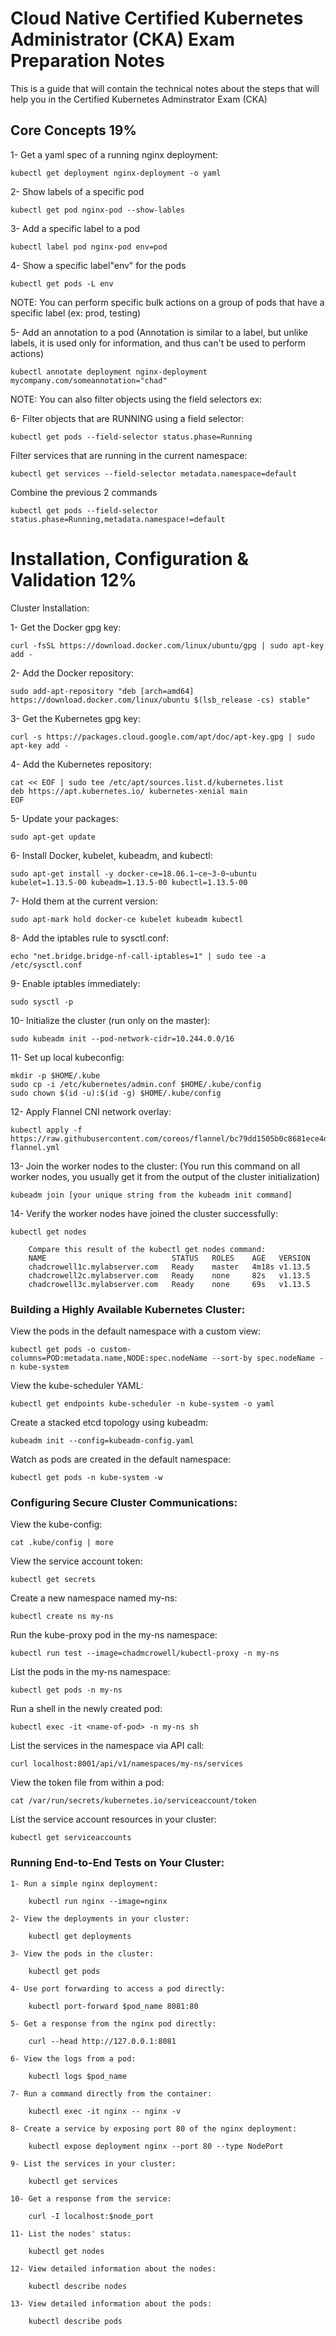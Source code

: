 # Cloud Native Certified Kubernetes Administrator (CKA) Exam Preparation Notes
This is a guide that will contain the technical notes about the steps that will help you in the Certified Kubernetes Adminstrator Exam (CKA)
## Core Concepts 19%
1- Get a yaml spec of a running nginx deployment:

	kubectl get deployment nginx-deployment -o yaml
		
2- Show labels of a specific pod

	kubectl get pod nginx-pod --show-lables
		
3- Add a specific label to a pod

	kubectl label pod nginx-pod env=pod
		
4- Show a specific label"env" for the pods

	kubectl get pods -L env
	
NOTE: You can perform specific bulk actions on a group of pods that have a specific label (ex: prod, testing)

5- Add an annotation to a pod (Annotation is similar to a label, but unlike labels, it is used only for information, and thus can't be used to perform actions)

	kubectl annotate deployment nginx-deployment mycompany.com/someannotation="chad"
	
NOTE: You can also filter objects using the field selectors ex:

6- Filter objects that are RUNNING using a field selector:

	kubectl get pods --field-selector status.phase=Running
		
   Filter services that are running in the current namespace:
		
	kubectl get services --field-selector metadata.namespace=default
		
   Combine the previous 2 commands 
		
	kubectl get pods --field-selector status.phase=Running,metadata.namespace!=default
	
# Installation, Configuration & Validation 12%

Cluster Installation:

1- Get the Docker gpg key:

	curl -fsSL https://download.docker.com/linux/ubuntu/gpg | sudo apt-key add -

2- Add the Docker repository:

	sudo add-apt-repository "deb [arch=amd64] https://download.docker.com/linux/ubuntu $(lsb_release -cs) stable"

3- Get the Kubernetes gpg key:

	curl -s https://packages.cloud.google.com/apt/doc/apt-key.gpg | sudo apt-key add -

4- Add the Kubernetes repository:

	cat << EOF | sudo tee /etc/apt/sources.list.d/kubernetes.list
	deb https://apt.kubernetes.io/ kubernetes-xenial main
	EOF

5- Update your packages:

	sudo apt-get update

6- Install Docker, kubelet, kubeadm, and kubectl:

	sudo apt-get install -y docker-ce=18.06.1~ce~3-0~ubuntu kubelet=1.13.5-00 kubeadm=1.13.5-00 kubectl=1.13.5-00

7- Hold them at the current version:

	sudo apt-mark hold docker-ce kubelet kubeadm kubectl

8- Add the iptables rule to sysctl.conf:

	echo "net.bridge.bridge-nf-call-iptables=1" | sudo tee -a /etc/sysctl.conf

9- Enable iptables immediately:

	sudo sysctl -p

10- Initialize the cluster (run only on the master):

	sudo kubeadm init --pod-network-cidr=10.244.0.0/16

11- Set up local kubeconfig:

	mkdir -p $HOME/.kube
	sudo cp -i /etc/kubernetes/admin.conf $HOME/.kube/config
	sudo chown $(id -u):$(id -g) $HOME/.kube/config

12- Apply Flannel CNI network overlay:

	kubectl apply -f https://raw.githubusercontent.com/coreos/flannel/bc79dd1505b0c8681ece4de4c0d86c5cd2643275/Documentation/kube-flannel.yml

13- Join the worker nodes to the cluster: (You run this command on all worker nodes, you usually get it from the output of the cluster initialization)

	kubeadm join [your unique string from the kubeadm init command]

14- Verify the worker nodes have joined the cluster successfully:

	kubectl get nodes

		Compare this result of the kubectl get nodes command:
		NAME                            STATUS   ROLES    AGE   VERSION
		chadcrowell1c.mylabserver.com   Ready    master   4m18s v1.13.5
		chadcrowell2c.mylabserver.com   Ready    none     82s   v1.13.5
		chadcrowell3c.mylabserver.com   Ready    none     69s   v1.13.5

### Building a Highly Available Kubernetes Cluster:

View the pods in the default namespace with a custom view:

	kubectl get pods -o custom-columns=POD:metadata.name,NODE:spec.nodeName --sort-by spec.nodeName -n kube-system

View the kube-scheduler YAML:

	kubectl get endpoints kube-scheduler -n kube-system -o yaml

Create a stacked etcd topology using kubeadm:

	kubeadm init --config=kubeadm-config.yaml

Watch as pods are created in the default namespace:

	kubectl get pods -n kube-system -w

### Configuring Secure Cluster Communications:

View the kube-config:

	cat .kube/config | more

View the service account token:

	kubectl get secrets

Create a new namespace named my-ns:

	kubectl create ns my-ns

Run the kube-proxy pod in the my-ns namespace:

	kubectl run test --image=chadmcrowell/kubectl-proxy -n my-ns

List the pods in the my-ns namespace:

	kubectl get pods -n my-ns

Run a shell in the newly created pod:

	kubectl exec -it <name-of-pod> -n my-ns sh

List the services in the namespace via API call:

	curl localhost:8001/api/v1/namespaces/my-ns/services

View the token file from within a pod:

	cat /var/run/secrets/kubernetes.io/serviceaccount/token

List the service account resources in your cluster:

	kubectl get serviceaccounts

### Running End-to-End Tests on Your Cluster:
		
	1- Run a simple nginx deployment:

		kubectl run nginx --image=nginx

	2- View the deployments in your cluster:

		kubectl get deployments

	3- View the pods in the cluster:

		kubectl get pods

	4- Use port forwarding to access a pod directly:

		kubectl port-forward $pod_name 8081:80

	5- Get a response from the nginx pod directly:

		curl --head http://127.0.0.1:8081

	6- View the logs from a pod:

		kubectl logs $pod_name

	7- Run a command directly from the container:

		kubectl exec -it nginx -- nginx -v

	8- Create a service by exposing port 80 of the nginx deployment:

		kubectl expose deployment nginx --port 80 --type NodePort

	9- List the services in your cluster:

		kubectl get services

	10- Get a response from the service:

		curl -I localhost:$node_port

	11- List the nodes' status:

		kubectl get nodes

	12- View detailed information about the nodes:

		kubectl describe nodes

	13- View detailed information about the pods:

		kubectl describe pods
